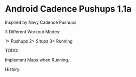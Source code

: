 # Android Cadence Pushups 1.1a

Inspired by Navy Cadence Pushups

3 Different Workout Modes:

   1> Pushups
   2> Situps
   3> Running
   
   
TODO:

Implement Maps when Running.

History
